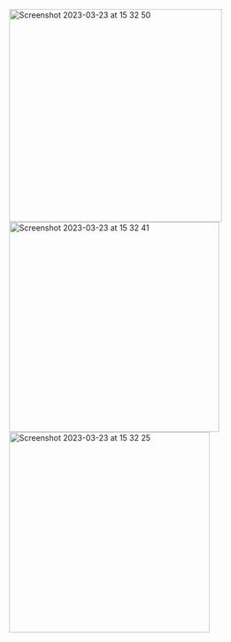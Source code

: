 <img width="384" alt="Screenshot 2023-03-23 at 15 32 50" src="https://user-images.githubusercontent.com/68509528/227206791-2771d207-2557-492e-a89c-c170b83692d3.png">
<img width="379" alt="Screenshot 2023-03-23 at 15 32 41" src="https://user-images.githubusercontent.com/68509528/227206821-d2a9c657-facc-45e3-8994-a66444e16e7f.png">
<img width="362" alt="Screenshot 2023-03-23 at 15 32 25" src="https://user-images.githubusercontent.com/68509528/227206838-400ef697-141c-4bfc-81c3-660672e34eed.png">
